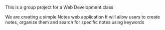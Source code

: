 This is a group project for a Web Development class

We are creating a simple Notes web application
It will allow users to create notes, organize them and search for specific notes using keywords
